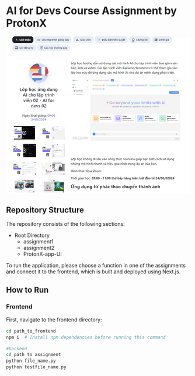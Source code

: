 # AI for Devs Course Assignment by ProtonX

![Course Image](image.png)

## Repository Structure
The repository consists of the following sections:

- Root Directory
  - assignment1
  - assignment2
  - ProtonX-app-UI

To run the application, please choose a function in one of the assignments and connect it to the frontend, which is built and deployed using Next.js.

## How to Run

### Frontend
First, navigate to the frontend directory:
```bash
cd path_to_frontend
npm i  # Install npm dependencies before running this command
```
```bash
#backend
cd path to assignment
python file_name.py
python testfile_name.py
```